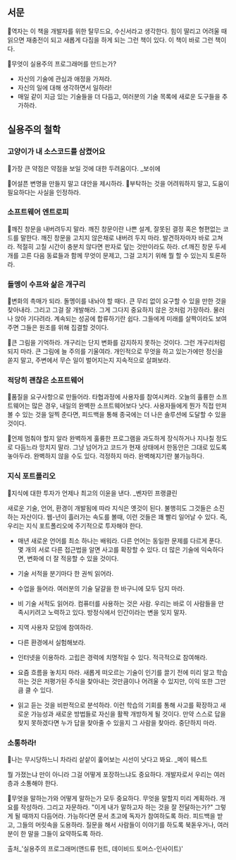 ## 서문
🔗역자는 이 책을 개발자를 위한 탈무드요, 수신서라고 생각한다. 힘이 딸리고 어려울 때 읽으면 재충전이 되고 새롭게 다짐을 하게 되는 그런 책이 있다. 이 책이 바로 그런 책이다.

🔗무엇이 실용주의 프로그래머를 만드는가?
- 자신의 기술에 관심과 애정을 가져라.
- 자신의 일에 대해 생각하면서 일하라!
- 매일 같이 지금 있는 기술들을 더 다듬고, 여러분의 기술 목록에 새로운 도구들을 추가하라.

## 실용주의 철학
### 고양이가 내 소스코드를 삼켰어요
🔗가장 큰 약점은 약점을 보일 것에 대한 두려움이다. _보쉬에

🔗어설픈 변명을 만들지 말고 대안을 제시하라.
🔗부탁하는 것을 어려워하지 말고, 도움이 필요하다는 사실을 인정하라.

### 소프트웨어 엔트로피
🔗깨진 창문을 내버려두지 말라.
깨진 창문이란 나쁜 설계, 잘못된 결정 혹은 형편없는 코드를 말한다. 깨진 창문을 고치지 않은채로 내버려 두지 마라.
발견하자마자 바로 고쳐라. 적절히 고칠 시간이 충분치 않다면 판자로 덮는 것만이라도 하라.
cf.깨진 창문 두세개를 고른 다음 동료들과 함께 무엇이 문제고, 그걸 고치기 위해 뭘 할 수 있는지 토론하라.

### 돌멩이 수프와 삶은 개구리
🔗변화의 촉매가 되라.
돌멩이를 내놔야 할 때다. 큰 무리 없이 요구할 수 있을 만한 것을 찾아내라. 그리고 그걸 잘 개발해라.
그게 그다지 중요하지 않은 것처럼 가장하라. 물러나 앉아 기다려라. 계속되는 성공에 합류하기란 쉽다.
그들에게 미래를 살짝이라도 보여주면 그들은 원조를 위해 집결할 것이다.

🔗큰 그림을 기억하라.
개구리는 단지 변화를 감지하지 못하는 것이다. 그런 개구리처럼 되지 마라. 큰 그림에 늘 주의를 기울여라.
개인적으로 무엇을 하고 있는가에만 정신을 쏟지 말고, 주변에서 무슨 일이 벌어지는지 지속적으로 살펴보라.

### 적당히 괜찮은 소프트웨어
🔗품질을 요구사항으로 만들어라.
타협과정에 사용자를 참여시켜라. 오늘의 훌륭한 소프트웨어는 많은 경우, 내일의 완벽한 소프트웨어보다 낫다.
사용자들에게 뭔가 직접 만져볼 수 있는 것을 일찍 준다면, 피드백을 통해 종국에는 더 나은 솔루션에 도달할 수 있을 것이다.

🔗언제 멈춰야 할지 알라
완벽하게 훌륭한 프로그램을 과도하게 장식하거나 지나칠 정도로 다듬느라 망치지 말라.
그냥 넘어가고 코드가 현재 상태에서 한동안은 그대로 있도록 놓아두라. 완벽하지 않을 수도 있다.
걱정하지 마라. 완벽해지기란 불가능하다.

### 지식 포트폴리오
🔗지식에 대한 투자가 언제나 최고의 이윤을 낸다. _벤자민 프랭클린

새로운 기술, 언어, 환경이 개발됨에 따라 지식은 옛것이 된다. 불행히도 그것들은 소진하는 자산이다.
웹-년이 흘러가는 속도를 볼때, 이런 것들은 꽤 빨리 일어날 수 있다. 즉, 우리는 지식 포트폴리오에 주기적으로 투자해야 한다.

- 매년 새로운 언어를 최소 하나는 배워라.
다른 언어는 동일한 문제를 다르게 푼다. 몇 개의 서로 다른 접근법을 알면 사고를 확장할 수 있다.
더 많은 기술에 익숙하다면, 변화에 더 잘 적응할 수 있을 것이다.

- 기술 서적을 분기마다 한 권씩 읽어라.
- 수업을 들어라.
여러분의 기술 달걀을 한 바구니에 모두 담지 마라.

- 비 기술 서적도 읽어라.
컴퓨터를 사용하는 것은 사람. 우리는 바로 이 사람들을 만족시키려고 노력하고 있다.
방정식에서 인간이라는 변을 잊지 말자.

- 지역 사용자 모임에 참여하라.
- 다른 환경에서 실험해보라.
- 인터넷을 이용하라.
고립은 경력에 치명적일 수 있다. 적극적으로 참여해라.

- 요즘 흐름을 놓치지 마라.
새롭게 떠오르는 기술이 인기를 끌기 전에 미리 알고 학습하는 것은 저평가된 주식을 찾아내는 것만큼이나 어려울 수 있지만, 이익 또한 그만큼 클 수 있다.

- 읽고 듣는 것을 비판적으로 분석하라.
이런 학습의 기회를 통해 사고를 확장하고 새로운 가능성과 새로운 방법들로 자신을 활짝 개방하게 될 것이다.
만약 스스로 답을 찾지 못하겠다면 누가 답을 찾아줄 수 있을지 그 사람을 찾아라. 중단하지 마라.

### 소통하라!
🔗나는 무시당하느니 차라리 샅샅이 훑어보는 시선이 낫다고 봐요. _메이 웨스트

뭘 가졌는냐 만이 아니라 그걸 어떻게 포장하느냐도 중요하다. 개발자로서 우리는 여러 층과 소통해야 한다.

🔗무엇을 말하는가와 어떻게 말하는가 모두 중요하다.
무엇을 말할지 미리 계획하라. 개요를 작성하라. 그리고 자문하라. "이게 내가 말하고자 하는 것을 잘 전달하는가?" 그렇게 될 때까지 다듬어라.
가능하다면 문서 초고에 독자가 참여하도록 하라. 피드백을 받고, 그들의 머릿속을 도용하라.
질문을 해서 사람들이 이야기를 하도록 북돋우거나, 여러분이 한 말을 그들이 요약하도록 하라.

출처_'실용주의 프로그래머(앤드류 헌트, 데이비드 토머스-인사이트)'

